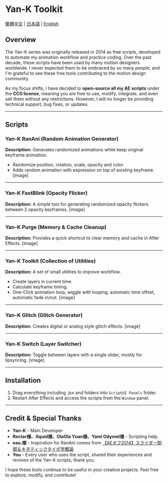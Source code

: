 # Yan-K Toolkit

[繁體中文](README_TW.md) | [日本語](README_JP.md) | [English](README.md)

## Overview

The Yan-K series was originally released in 2014 as free scripts, developed to automate my animation workflow and practice coding. Over the past decade, these scripts have been used by many motion designers worldwide. I never expected them to be embraced by so many people, and I'm grateful to see these free tools contributing to the motion design community.

As my focus shifts, I have decided to **open-source all my AE scripts** under the **CC0 license**, meaning you are free to use, modify, integrate, and even sell them without any restrictions. However, I will no longer be providing technical support, bug fixes, or updates.

---

## Scripts

### Yan-K RanAni (Random Animation Generator)
**Description:**
Generates randomized animations while keep original keyframe animation.
- Randomize position, rotation, scale, opacity and color.
- Adds random animation with expression on top of existing keyframe.
[image]

---

### Yan-K FastBlink (Opacity Flicker)
**Description:**
A simple tool for generating randomized opacity flickers between 2 opacity keyframes.
[image]

---

### Yan-K Purge (Memory & Cache Cleanup)
**Description:**
Provides a quick shortcut to clear memory and cache in After Effects.
[image]

---

### Yan-K Toolkit (Collection of Utilities)
**Description:**
A set of small utilities to improve workflow.
- Create layers in current time.
- Calculate keyframe timing.
- One-Click animation loop, wiggle with looping, automatic time offset, automatic fade in/out.
[image]

---

### Yan-K Glitch (Glitch Generator)
**Description:**
Creates digital or analog style glitch effects.
[image]

---

### Yan-K Switch (Layer Switcher)
**Description:**
Toggle between layers with a single slider, mostly for lipsyncing.
[image]

---

## Installation
1. Drag everything including .jsx and folders into `ScriptUI Panels` folder.
2. Restart After Effects and access the scripts from the `Window` panel.

---

## Credit & Special Thanks

- **Yan-K** - Main Developer
- **Rectar様、Xquid様、OlaOla Yuan様、Yami Odymel様** - Scripting help.
- **eau.様** - Inspiration for RanAni comes from [【AEオフ2014】スライダー制御＆キネティックタイポ学概論](https://youtu.be/RB3YALIffAA)
- **You** - Every user who uses the script, shared their experiences and reviews of the Yan-K scripts, thank you.

I hope these tools continue to be useful in your creative projects.
Feel free to explore, modify, and contribute!